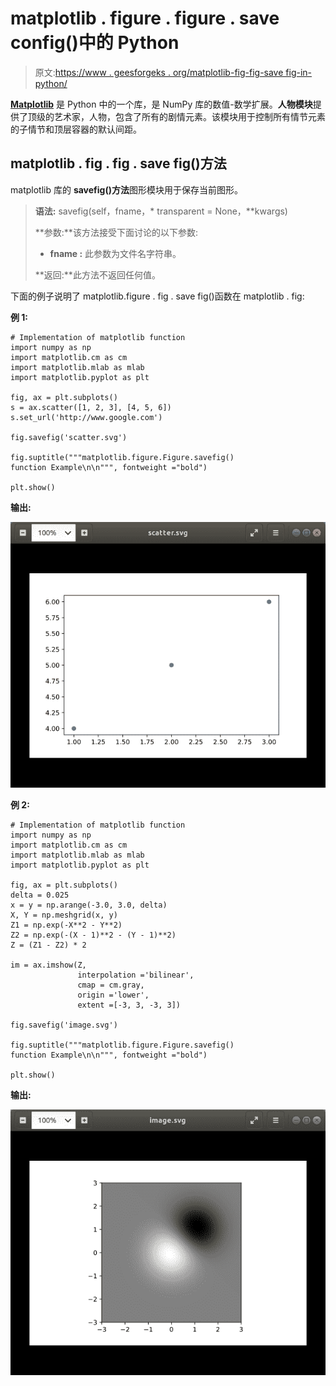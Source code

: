 # matplotlib . figure . figure . save config()中的 Python

> 原文:[https://www . geesforgeks . org/matplotlib-fig-fig-save fig-in-python/](https://www.geeksforgeeks.org/matplotlib-figure-figure-savefig-in-python/)

[**Matplotlib**](https://www.geeksforgeeks.org/python-introduction-matplotlib/) 是 Python 中的一个库，是 NumPy 库的数值-数学扩展。**人物模块**提供了顶级的艺术家，人物，包含了所有的剧情元素。该模块用于控制所有情节元素的子情节和顶层容器的默认间距。

## matplotlib . fig . fig . save fig()方法

matplotlib 库的 **savefig()方法**图形模块用于保存当前图形。

> **语法:** savefig(self，fname，* transparent = None，**kwargs)
> 
> **参数:**该方法接受下面讨论的以下参数:
> 
> *   **fname :** 此参数为文件名字符串。
> 
> **返回:**此方法不返回任何值。

下面的例子说明了 matplotlib.figure . fig . save fig()函数在 matplotlib . fig:

**例 1:**

```
# Implementation of matplotlib function  
import numpy as np
import matplotlib.cm as cm
import matplotlib.mlab as mlab
import matplotlib.pyplot as plt

fig, ax = plt.subplots()
s = ax.scatter([1, 2, 3], [4, 5, 6])
s.set_url('http://www.google.com')

fig.savefig('scatter.svg')

fig.suptitle("""matplotlib.figure.Figure.savefig()
function Example\n\n""", fontweight ="bold") 

plt.show() 
```

**输出:**

![python-matplotlib-savefig1](img/dc4e56d54c00ea21a0cd891bfe72a15c.png)

**例 2:**

```
# Implementation of matplotlib function  
import numpy as np
import matplotlib.cm as cm
import matplotlib.mlab as mlab
import matplotlib.pyplot as plt

fig, ax = plt.subplots()
delta = 0.025
x = y = np.arange(-3.0, 3.0, delta)
X, Y = np.meshgrid(x, y)
Z1 = np.exp(-X**2 - Y**2)
Z2 = np.exp(-(X - 1)**2 - (Y - 1)**2)
Z = (Z1 - Z2) * 2

im = ax.imshow(Z,
               interpolation ='bilinear',
               cmap = cm.gray,
               origin ='lower',
               extent =[-3, 3, -3, 3])

fig.savefig('image.svg')

fig.suptitle("""matplotlib.figure.Figure.savefig()
function Example\n\n""", fontweight ="bold") 

plt.show() 
```

**输出:**

![python-matplotlib-savefig](img/2322368453b891cbfc1614ea5d9a869c.png)